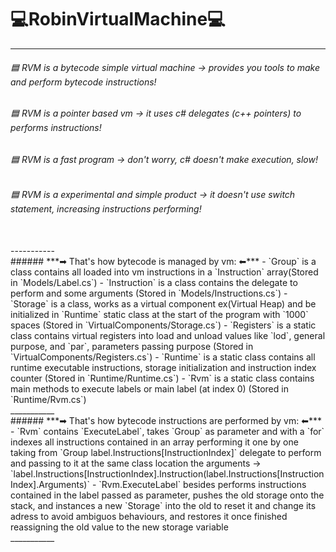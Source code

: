 # 💻RobinVirtualMachine💻
___________
###### 🟦 RVM is a bytecode simple virtual machine -> provides you tools to make and perform bytecode instructions!<br>
###### 🟦 RVM is a pointer based vm -> it uses c# delegates (c++ pointers) to performs instructions!<br>
###### 🟦 RVM is a fast program -> don't worry, c# doesn't make execution, slow!<br>
###### 🟦 RVM is a experimental and simple product -> it doesn't use switch statement, increasing instructions performing!<br>
<br>
-----------
<br>
###### ***➡ That's how bytecode is managed by vm: ⬅***
- `Group` is a class contains all loaded into vm instructions in a `Instruction` array(Stored in `Models/Label.cs`)
- `Instruction` is a class contains the delegate to perform and some arguments (Stored in `Models/Instructions.cs`)
- `Storage` is a class, works as a virtual component ex(Virtual Heap) and be initialized in `Runtime` static class at the start of the program with `1000` spaces (Stored in `VirtualComponents/Storage.cs`)
- `Registers` is a static class contains virtual registers into load and unload values like `lod`, general purpose, and `par`, parameters passing purpose (Stored in `VirtualComponents/Registers.cs`)
- `Runtime` is a static class contains all runtime executable instructions, storage initialization and instruction index counter (Stored in `Runtime/Runtime.cs`)
- `Rvm` is a static class contains main methods to execute labels or main label (at index 0) (Stored in `Runtime/Rvm.cs`)
<br>
___________
<br>
###### ***➡ That's how bytecode instructions are performed by vm: ⬅***
- `Rvm` contains `ExecuteLabel`, takes `Group` as parameter and with a `for` indexes all instructions contained in an array performing it one by one taking from `Group label.Instructions[InstructionIndex]` delegate to perform and passing to it at the same class location the arguments -> `label.Instructions[InstructionIndex].Instruction(label.Instructions[InstructionIndex].Arguments)`
- `Rvm.ExecuteLabel` besides performs instructions contained in the label passed as parameter, pushes the old storage onto the stack, and instances a new `Storage` into the old to reset it and change its adress to avoid ambiguos behaviours, and restores it once finished reassigning the old value to the new storage variable
<br>
___________
<br>